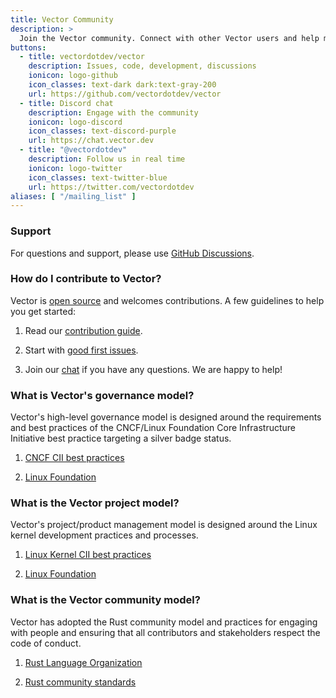 ```yaml
---
title: Vector Community
description: >
  Join the Vector community. Connect with other Vector users and help make Vector better.
buttons:
  - title: vectordotdev/vector
    description: Issues, code, development, discussions
    ionicon: logo-github
    icon_classes: text-dark dark:text-gray-200
    url: https://github.com/vectordotdev/vector
  - title: Discord chat
    description: Engage with the community
    ionicon: logo-discord
    icon_classes: text-discord-purple
    url: https://chat.vector.dev
  - title: "@vectordotdev"
    description: Follow us in real time
    ionicon: logo-twitter
    icon_classes: text-twitter-blue
    url: https://twitter.com/vectordotdev
aliases: [ "/mailing_list" ]
---
```


### Support

For questions and support, please use [GitHub Discussions][discussion].

### How do I contribute to Vector?

Vector is [open source][oss] and welcomes contributions. A few guidelines to help you get started:

1. Read our [contribution guide][contribution].

2. Start with [good first issues][first_issues].

3. Join our [chat] if you have any questions. We are happy to help!

### What is Vector's governance model?

Vector's high-level governance model is designed around the requirements and best practices of the CNCF/Linux Foundation Core Infrastructure Initiative best practice targeting a silver badge status.

1. [CNCF CII best practices][cncf]

2. [Linux Foundation][lf]

### What is the Vector project model?

Vector's project/product management model is designed around the Linux kernel development practices and processes.

1. [Linux Kernel CII best practices][kernel]

2. [Linux Foundation][linux]

### What is the Vector community model?

Vector has adopted the Rust community model and practices for engaging with people and ensuring that all contributors and stakeholders respect the code of conduct.

1. [Rust Language Organization][rust_lang]

2. [Rust community standards][rust_community]

[chat]: https://chat.vector.dev

[cncf]: https://bestpractices.coreinfrastructure.org/en

[contribution]: https://github.com/vectordotdev/vector/blob/master/CONTRIBUTING.md

[discussion]: https://github.com/vectordotdev/vector/discussions

[first_issues]: https://github.com/vectordotdev/vector/contribute

[kernel]: https://bestpractices.coreinfrastructure.org/en/projects/34

[lf]: https://www.linuxfoundation.org

[linux]: https://www.kernel.org

[oss]: https://github.com/vectordotdev/vector

[rust_community]: https://www.rust-lang.org/community

[rust_lang]: https://www.rust-lang.org
